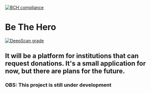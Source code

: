 [![BCH compliance](https://bettercodehub.com/edge/badge/FMKani/BeTheHeroProject?branch=master)](https://bettercodehub.com/)
# Be The Hero
[![DeepScan grade](https://deepscan.io/api/teams/8432/projects/10621/branches/149277/badge/grade.svg)](https://deepscan.io/dashboard#view=project&tid=8432&pid=10621&bid=149277)

## It will be a platform for institutions that can request donations. It's a small application for now, but there are plans for the future.


### OBS: This project is still under development
